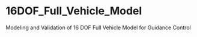 # 16DOF_Full_Vehicle_Model
Modeling and Validation of 16 DOF Full Vehicle  Model for Guidance Control

